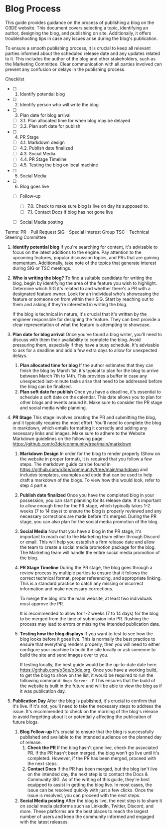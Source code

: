 # Blog Process

 This guide provides guidance on the process of publishing a blog on the O3DE website. This document covers selecting a topic, identifying an author, designing the blog, and publishing on site. Additionally, it offers troubleshooting tips in case any issues arise during the blog's publication. 

 To ensure a smooth publishing process, it is crucial to keep all relevant parties informed about the scheduled release date and any updates related to it. This includes the author of the blog and other stakeholders, such as the Marketing Committee. Clear communication with all parties involved can prevent any confusion or delays in the publishing process.

Checklist

- [ ] 1. Identify potential blog
- [ ] 2. Identify person who will write the blog
- [ ] 3. Plan date for blog arrival
    - [ ] 3.1. Plan allocated time for when blog may be delayed
    - [ ] 3.2. Plan soft date for publish
- [ ] 4. PR Stage
    - [ ] 4.1. Markdown design
    - [ ] 4.2. Publish date finalized
    - [ ] 4.3. Social Media
    - [ ] 4.4. PR Stage Timeline
    - [ ] 4.5. Testing the blog on local machine
- [ ] 5. Social Media
- [ ] 6. Blog goes live
    - [ ] Follow-up
        - [ ] 7.0. Check to make sure blog is live on day its supposed to. 
        - [ ] 7.1. Contact Docs if blog has not gone live
    - [ ] Social Media posting
        
        

Terms:
PR - Pull Request
SIG - Special Interest Group
TSC - Technical Steering Committee


1. **Identify potential blog**
    If you're searching for content, it's advisable to focus on the latest additions to the engine. Pay attention to the upcoming features, popular discussion topics, and PRs that are gaining momentum. Additionally, take note of the topics that generate interest during SIG  or TSC meetings. 
2. **Who is writing the blog?**
    To find a suitable candidate for writing the blog, begin by identifying the area of the feature you wish to highlight. Determine which SIG it's related to and whether there's a PR with a designated feature owner. Look for an individual who's showcasing the feature or someone on from within their SIG. Start by reaching out to them and asking if they're interested in writing the blog.
    
    If the blog is technical in nature, it's crucial that it's written by the engineer responsible for designing the feature. They can best provide a clear representation of what the feature is attempting to showcase.
    
3. **Plan date for blog arrival**
    Once you've found a blog writer, you'll need to discuss with them their availability to complete the blog. Avoid pressuring them, especially if they have a busy schedule. It's advisable to ask for a deadline and add a few extra days to allow for unexpected delays. 
    1. **Plan allocated time for blog**
         If the author estimates that they can finish the blog by March 1st, it's typical to plan for the blog to arrive between March 7th to 14th. This provides a buffer in case any unexpected last-minute tasks arise that need to be addressed before the blog can be finalized. 
    2. **Plan soft date for publish**
         Once you have a deadline, it's essential to schedule a soft date on the calendar. This date allows you to plan for other blogs and events around it. Make sure to consider the PR stage and social media while planning. 
        
4. **PR Stage** 
    This stage involves creating the PR and submitting the blog, and it typically requires the most effort. You'll need to complete the blog in markdown, which entails formatting it correctly and adding any necessary links and images. Make sure to adhere to the Website Markdown guidelines on the following page: https://github.com/o3de/community/tree/main/markdown 
    1. **Markdown Design**
        In order for the blog to render properly (Show on the website in proper format), it is required that you follow a few steps. The markdown guide can be found in https://github.com/o3de/community/tree/main/markdown and includes templates, examples and code that can be used to help draft a markdown of the blogs. To view how this would look, refer to step 4 part e. 
    2. **Publish date finalized**
         Once you have the completed blog in your possession, you can start planning for its release date. It's important to allow enough time for the PR stage, which typically takes 1-2 weeks (7 to 14 days) to ensure the blog is properly reviewed and any necessary corrections are made before it's merged. During the PR stage, you can also plan for the social media promotion of the blog. 
    3. **Social Media**
         Now that you have a blog in the PR stage, it's important to reach out to the Marketing team either through Discord or email. This will help you establish a firm release date and allow the team to create a social media promotion package for the blog. The Marketing team will handle the entire social media promotion of the blog. 
    4. **PR Stage Timeline**
        During the PR stage, the blog goes through a review process by multiple parties to ensure that it follows the correct technical format, proper referencing, and appropriate linking. This is a standard practice to catch any missing or incorrect information and make necessary corrections.
        
         To merge the blog into the main website, at least two individuals must approve the PR. 
        
        It is recommended to allow for 1-2 weeks (7 to 14 days) for the blog to be merged from the time of submission into PR. Rushing the process may lead to errors or missing the intended publication date.
    5. **Testing how the blog displays**
        If you want to test to see how the blog looks before it goes live. This is normally the best practice to ensure that everything renders properly, then you will need to either configure your machine to build the site locally or ask someone to build the site and send images over to you. 
        
        If testing locally, the best guide would be the up-to-date date here. https://github.com/o3de/o3de.org, Once you have a working build, to get the blog to show on the list, it would be required to run the following command: 
        `Hugo Server -F`
        This ensures that the build of the website is built in the future and will be able to view the blog as if it was publication day. 
        
5. **Publication Day**
     After the blog is published, it's crucial to confirm that it's live. If it's not, you'll need to take the necessary steps to address the issue. It's recommended to check on the morning of the blog's release to avoid forgetting about it or potentially affecting the publication of future blogs. 
    1. **Blog Follow-up**
         It's crucial to ensure that the blog is successfully published and available to the intended audience on the planned day of release. 
        1. **Check the PR**
             If the blog hasn't gone live, check the associated PR. If the PR hasn't been merged, the blog won't go live until it's completed. However, if the PR has been merged, proceed with the next steps. 
        2. **Contact Docs**
            If the PR has been merged, but the blog isn't live on the intended day, the next step is to contact the Docs & Community SIG. As of the writing of this guide, they're best equipped to assist in getting the blog live. In most cases, the issue can be resolved quickly with just a few clicks. Once the issue is resolved, you can proceed with the next steps.
    2. **Social Media posting**
         After the blog is live, the next step is to share it on social media platforms such as LinkedIn, Twitter, Discord, and more. These platforms are the best places to reach the largest number of users and keep the community informed and engaged with the latest releases. 
        

